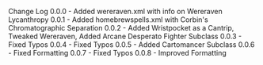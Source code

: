 Change Log
0.0.0 - Added wereraven.xml with info on Wereraven Lycanthropy
0.0.1 - Added homebrewspells.xml with Corbin's Chromatographic Separation
0.0.2 - Added Wristpocket as a Cantrip, Tweaked Wereraven, Added Arcane Desperato Fighter Subclass
0.0.3 - Fixed Typos
0.0.4 - Fixed Typos
0.0.5 - Added Cartomancer Subclass
0.0.6 - Fixed Formatting
0.0.7 - Fixed Typos
0.0.8 - Improved Formatting